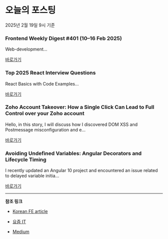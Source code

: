 # 오늘의 포스팅 
2025년 2월 19일 9시 기준 

### Frontend Weekly Digest #401 (10–16 Feb 2025) 

 Web-development... 

 [바로가기](https://medium.com/m/signin?actionUrl=https%3A%2F%2Fmedium.com%2F_%2Fbookmark%2Fp%2F4032780392f8&operation=register&redirect=https%3A%2F%2Ffrontender-ua.medium.com%2Ffrontend-weekly-digest-401-10-16-feb-2025-4032780392f8&source=---recommended_stories---front_end_development---0-84----------------bookmark_preview----be7f7920_748c_459b_8e2c_fba4ffca0e20--------------) 

### Top 2025 React Interview Questions 

 React Basics with Code Examples... 

 [바로가기](https://medium.com/m/signin?actionUrl=https%3A%2F%2Fmedium.com%2F_%2Fbookmark%2Fp%2F7e3402ee48ff&operation=register&redirect=https%3A%2F%2Fmedium.com%2F%40kalyanikolimali093%2Ftop-2025-react-interview-questions-7e3402ee48ff&source=---recommended_stories---react---0-84----------------bookmark_preview----ec638042_7b46_45f6_97e7_e027568a2b6c--------------) 

### Zoho Account Takeover: How a Single Click Can Lead to Full Control over your Zoho account 

 Hello, in this story, I will discuss how I discovered DOM XSS and Postmessage misconfiguration and e... 

 [바로가기](https://medium.com/m/signin?actionUrl=https%3A%2F%2Fmedium.com%2F_%2Fbookmark%2Fp%2Fcd6f0c245272&operation=register&redirect=https%3A%2F%2Finfosecwriteups.com%2Fzoho-account-takeover-how-a-single-click-can-lead-to-full-control-over-your-zoho-account-cd6f0c245272&source=---recommended_stories---javascript---0-84----------------bookmark_preview----b1090da7_8061_4585_8983_52a2388b94bf--------------) 

### Avoiding Undefined Variables: Angular Decorators and Lifecycle Timing 

 I recently updated an Angular 10 project and encountered an issue related to delayed variable initia... 

 [바로가기](https://medium.com/m/signin?actionUrl=https%3A%2F%2Fmedium.com%2F_%2Fbookmark%2Fp%2Fbede3b125d4a&operation=register&redirect=https%3A%2F%2Fblog.stackademic.com%2Favoiding-undefined-variables-angular-decorators-and-lifecycle-timing-bede3b125d4a&source=---recommended_stories---typescript---0-84----------------bookmark_preview----302aee4e_9b18_49e3_a0b3_3721289895bf--------------) 

---

**참조 링크**

- [Korean FE article](https://kofearticle.substack.com) 

- [요즘 IT](https://yozm.wishket.com/magazine) 

- [Medium](https://medium.com) 

